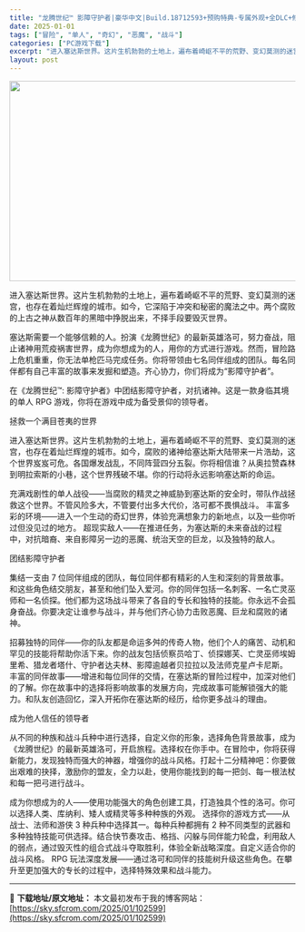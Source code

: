 ```yaml
---
title: "龙腾世纪™ 影障守护者|豪华中文|Build.18712593+预购特典-专属外观+全DLC+修改器|解压即撸|"
date: 2025-01-01
tags: ["冒险", "单人", "奇幻", "恶魔", "战斗"]
categories: ["PC游戏下载"]
excerpt: "进入塞达斯世界。这片生机勃勃的土地上，遍布着崎岖不平的荒野、变幻莫测的迷宫，也存在着灿烂辉煌的城市。如今，它深陷于冲突和秘密的魔法之中。两个腐败的上古之神从数百年的黑暗中挣脱出来，不择手段要毁灭世界。 塞达斯需要一个能够信赖的人。扮演《龙腾世纪》的最新英雄洛可，努力奋战，阻止诸神用荒疫祸害世界，成为&hellip;"
layout: post
---
```


<img class="aligncenter size-full wp-image-102583" src="https://sky.sfcrom.com/wp-content/uploads/2025/01/2025010113470872.webp" alt="" width="616" height="353" />

进入塞达斯世界。这片生机勃勃的土地上，遍布着崎岖不平的荒野、变幻莫测的迷宫，也存在着灿烂辉煌的城市。如今，它深陷于冲突和秘密的魔法之中。两个腐败的上古之神从数百年的黑暗中挣脱出来，不择手段要毁灭世界。

塞达斯需要一个能够信赖的人。扮演《龙腾世纪》的最新英雄洛可，努力奋战，阻止诸神用荒疫祸害世界，成为你想成为的人，用你的方式进行游戏。然而，冒险路上危机重重，你无法单枪匹马完成任务。你将带领由七名同伴组成的团队。每名同伴都有自己丰富的故事来发掘和塑造。齐心协力，你们将成为“影障守护者”。

在《龙腾世纪™: 影障守护者》中团结影障守护者，对抗诸神。这是一款身临其境的单人 RPG 游戏，你将在游戏中成为备受景仰的领导者。

拯救一个满目苍夷的世界

进入塞达斯世界。这片生机勃勃的土地上，遍布着崎岖不平的荒野、变幻莫测的迷宫，也存在着灿烂辉煌的城市。如今，腐败的诸神给塞达斯大陆带来一片浩劫，这个世界岌岌可危。各国爆发战乱，不同阵营四分五裂。你将相信谁？从奥拉赞森林到明拉索斯的小巷，这个世界残破不堪。你的行动将永远影响塞达斯的命运。

充满戏剧性的单人战役——当腐败的精灵之神威胁到塞达斯的安全时，带队作战拯救这个世界。不管风险多大，不管要付出多大代价，洛可都不畏惧战斗。
丰富多彩的环境——进入一个生动的奇幻世界，体验充满想象力的新地点，以及一些你听过但没见过的地方。
超现实敌人——在推进任务，为塞达斯的未来奋战的过程中，对抗暗裔、来自影障另一边的恶魔、统治天空的巨龙，以及独特的敌人。

团结影障守护者

集结一支由 7 位同伴组成的团队，每位同伴都有精彩的人生和深刻的背景故事。和这些角色结交朋友，甚至和他们坠入爱河。你的同伴包括一名刺客、一名亡灵巫师和一名侦探。他们都为这场战斗带来了各自的专长和独特的技能。你永远不会孤身奋战。你要决定让谁参与战斗，并与他们齐心协力击败恶魔、巨龙和腐败的诸神。

招募独特的同伴——你的队友都是命运多舛的传奇人物，他们个人的痛苦、动机和罕见的技能将帮助你活下来。你的战友包括侦察员哈丁、侦探娜芙、亡灵巫师埃姆里希、猎龙者塔什、守护者达夫林、影障逾越者贝拉拉以及法师克星卢卡尼斯。
丰富的同伴故事——增进和每位同伴的交情，在塞达斯的冒险过程中，加深对他们的了解。你在故事中的选择将影响故事的发展方向，完成故事可能解锁强大的能力。和队友创造回忆，深入开拓你在塞达斯的经历，给你更多战斗的理由。

成为他人信任的领导者

从不同的种族和战斗兵种中进行选择，自定义你的形象，选择角色背景故事，成为《龙腾世纪》的最新英雄洛可，开启旅程。选择权在你手中。在冒险中，你将获得新能力，发现独特而强大的神器，增强你的战斗风格。打起十二分精神吧：你要做出艰难的抉择，激励你的盟友，全力以赴，使用你能找到的每一把剑、每一根法杖和每一把弓进行战斗。

成为你想成为的人——使用功能强大的角色创建工具，打造独具个性的洛可。你可以选择人类、库纳利、矮人或精灵等多种种族的外观。
选择你的游戏方式——从战士、法师和游侠 3 种兵种中选择其一。每种兵种都拥有 2 种不同类型的武器和多种独特技能可供选择。结合快节奏攻击、格挡、闪躲与同伴能力轮盘，利用敌人的弱点，通过毁灭性的组合式战斗夺取胜利，体验全新战略深度。自定义适合你的战斗风格。
RPG 玩法深度发展——通过洛可和同伴的技能树升级这些角色。在攀升至更加强大的专长的过程中，选择特殊效果和战斗能力。

---
📖 **下载地址/原文地址：** 本文最初发布于我的博客网站：[https://sky.sfcrom.com/2025/01/102599](https://sky.sfcrom.com/2025/01/102599)

